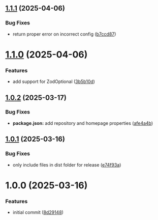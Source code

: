 ## [1.1.1](https://github.com/dasprid/stilla/compare/v1.1.0...v1.1.1) (2025-04-06)


### Bug Fixes

* return proper error on incorrect config ([b7ccd87](https://github.com/dasprid/stilla/commit/b7ccd879f4141ff2b8762bdfb0029a8bdebd5713))

# [1.1.0](https://github.com/dasprid/stilla/compare/v1.0.2...v1.1.0) (2025-04-06)


### Features

* add support for ZodOptional ([3b5b10d](https://github.com/dasprid/stilla/commit/3b5b10dca3ae0b406be9e6c4678514e0f54d06b4))

## [1.0.2](https://github.com/dasprid/stilla/compare/v1.0.1...v1.0.2) (2025-03-17)


### Bug Fixes

* **package.json:** add repository and homepage properties ([afe4a4b](https://github.com/dasprid/stilla/commit/afe4a4b4dec8d30ac5cff1d33cb9c7e61637eda3))

## [1.0.1](https://github.com/DASPRiD/stilla/compare/v1.0.0...v1.0.1) (2025-03-16)


### Bug Fixes

* only include files in dist folder for release ([e74f93a](https://github.com/DASPRiD/stilla/commit/e74f93a16415d456daa8ab1d498c68d1186cffa2))

# 1.0.0 (2025-03-16)


### Features

* initial commit ([8d29148](https://github.com/DASPRiD/stilla/commit/8d2914855478d174700413e13ac99ecc848f2199))
